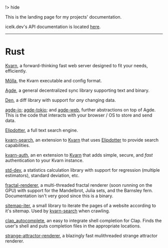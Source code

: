 !> hide

<head>
    <title>Icelk code documentation</title>
    <meta name="permalinks" content="not-titles"> <!-- part of JS on icelk.dev & kvarn.org, options: disabled|enabled|not-titles -->
    <meta name="description" content="Online documentation for all Icelk's projects and APIs.">
</head>

This is the landing page for my projects' documentation.

icelk.dev's API documentation is located [here](https://icelk.dev/api/).

---

# Rust

[Kvarn](https://doc.kvarn.org), a forward-thinking fast web server designed to
fit your needs, efficiently.

[Mölla](/moella/moella/), the Kvarn executable and config format.

[Agde](/agde/agde/), a general decentralized sync library supporting text and
binary.

[Den](/agde/den/), a diff library with support for _any_ changing data.

[agde-io](/agde/agde_io/); [agde-tokio](/agde/agde_tokio/); and
[agde-web](/agde/agde_web/), further abstractions on top of Agde. This is the
code that interacts with your browser / OS to store and send data.

[Elipdotter](/elipdotter/elipdotter/), a full text search engine.

[kvarn-search](/kvarn-search/kvarn_search/), an extension to
[Kvarn](https://kvarn.org) that uses
[Elipdotter](https://github.com/Icelk/elipdotter) to provide search
capabilities.

[kvarn-auth](/kvarn-auth/kvarn_auth/), an en extension to
[Kvarn](https://kvarn.org) that adds simple, secure, and _fast_ authentication
to your Kvarn instance.

[std-dev](/std-dev/std_dev/), a statistics calculation library with support for
regression (multiple estimators), standard deviation, etc.

[fractal-renderer](/fractal-renderer/fractal_renderer/), a multi-threaded
fractal renderer (soon running on the GPU) with support for the Mandelbrot,
Julia sets, and the Barnsley fern. Documentation isn't very good since this is a
binary.

[sitemap-iter](/sitemap-iter/sitemap_iter/), a small library to iterate the
pages of a website according to it's sitemap. Used by
[kvarn-search](https://github.com/Icelk/kvarn-search) when crawling.

[clap_autocomplete](/clap_autocomplete/clap_autocomplete/), an easy to integrate
shell completion for Clap. Finds the user's shell and puts completion files in
the appropriate locations.

[strange-attractor-renderer](/strange-attractor-renderer/strange_attractor_renderer/),
a blazingly fast mulithreaded strange attractor renderer.
